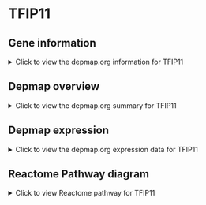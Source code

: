 <h1>TFIP11</h1>

<h2>Gene information</h2>
<details>
  <summary>Click to view the depmap.org information for TFIP11</summary>
  <iframe src="https://depmap.org/portal/gene/TFIP11?tab=about" style="border:none;width:100%;height:800px"></iframe>
</details>

<h2>Depmap overview</h2>
<details>
  <summary>Click to view the depmap.org summary for TFIP11</summary>
  <iframe src="https://depmap.org/portal/gene/TFIP11?tab=overview" style="border:none;width:100%;height:800px"></iframe>
</details>

<h2>Depmap expression</h2>
<details>
  <summary>Click to view the depmap.org expression data for TFIP11</summary>
  <iframe src="https://depmap.org/portal/gene/TFIP11?tab=characterization" style="border:none;width:100%;height:800px"></iframe>
</details>



<h2>Reactome Pathway diagram</h2>
<details>
  <summary>Click to view Reactome pathway for TFIP11</summary>
  <p>mRNA Splicing - Major Pathway</p>
  <iframe src="https://reactome.org/PathwayBrowser/#/R-HSA-72163" style="border:none;width:100%;height:800px"></iframe>
</details>



